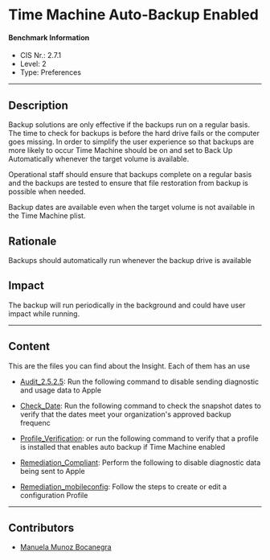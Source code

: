 # Time Machine Auto-Backup Enabled
#### Benchmark Information
- CIS Nr.: 2.7.1
- Level: 2
- Type: Preferences
------------------------
## Description

Backup solutions are only effective if the backups run on a regular basis. The time to check for backups is before the hard drive fails or the computer goes missing. In order to simplify the user experience so that backups are more likely to occur Time Machine should be on and set to Back Up Automatically whenever the target volume is available.

Operational staff should ensure that backups complete on a regular basis and the backups are tested to ensure that file restoration from backup is possible when needed.

Backup dates are available even when the target volume is not available in the Time Machine plist.

## Rationale

Backups should automatically run whenever the backup drive is available

## Impact

The backup will run periodically in the background and could have user impact while running.

---

## Content
This are the files you can find about the Insight. Each of them has an use 
* [Audit_2.5.2.5](https://github.com/apfelwerk/JamfProtectInsights/blob/main/PreferencesType/CIS_2.7.1_Time%20Machine%20Auto-Backup%20Enabled/Audit_2.7.1.sh): Run the following command to disable sending diagnostic and usage data to Apple

* [Check_Date](https://github.com/apfelwerk/JamfProtectInsights/blob/main/PreferencesType/CIS_2.5.5_Analytics%20%26%20Improvements%20Sharing%20With%20Apple%20Disabled/Profile_Verification.sh): Run the following command to check the snapshot dates to verify that the dates meet your organization's approved backup frequenc

* [Profile_Verification](https://github.com/apfelwerk/JamfProtectInsights/blob/main/PreferencesType/CIS_2.5.5_Analytics%20%26%20Improvements%20Sharing%20With%20Apple%20Disabled/Profile_Verification.sh): or run the following command to verify that a profile is installed that enables auto backup if Time Machine enabled

* [Remediation_Compliant](https://github.com/apfelwerk/JamfProtectInsights/blob/main/PreferencesType/CIS_2.7.1_Time%20Machine%20Auto-Backup%20Enabled/Remediation_Compliant.sh): Perform the following to disable diagnostic data being sent to Apple

* [Remediation_mobileconfig](https://github.com/apfelwerk/JamfProtectInsights/blob/main/PreferencesType/CIS_2.5.5_Analytics%20%26%20Improvements%20Sharing%20With%20Apple%20Disabled/Remediation_mobileconfig.md): Follow the steps to create or edit a configuration Profile

------------------------------------------------------------------------------------------------------------------------------------------------------------------------------------------------------------------------------------------------------------------------------------------------------------------------------
## Contributors
* [Manuela Munoz Bocanegra](https://github.com/manuelamunoz)


